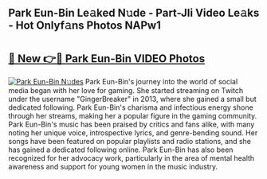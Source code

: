 ## Park Eun-Bin Le𝚊ked N𝚞de - Part-JIi Video Le𝚊ks - Hot Onlyf𝚊ns Photos NAPw1

# <h2><a href="http://ac25309.deff.icu/?id=Park+Eun-Bin">🔗 New 👉🔴 Park Eun-Bin VIDEO Photos</a></h2>

[![Park Eun-Bin N𝚞des](https://i.imgur.com/rIISA9y.gif)](http://ac25309.deff.icu/?id=Park+Eun-Bin)
Park Eun-Bin's journey into the world of social media began with her love for gaming. She started streaming on Twitch under the username "GingerBreaker" in 2013, where she gained a small but dedicated following. Park Eun-Bin's charisma and infectious energy shone through her streams, making her a popular figure in the gaming community. Park Eun-Bin's music has been praised by critics and fans alike, with many noting her unique voice, introspective lyrics, and genre-bending sound. Her songs have been featured on popular playlists and radio stations, and she has gained a dedicated following online. Park Eun-Bin has also been recognized for her advocacy work, particularly in the area of mental health awareness and support for young women in the music industry.
